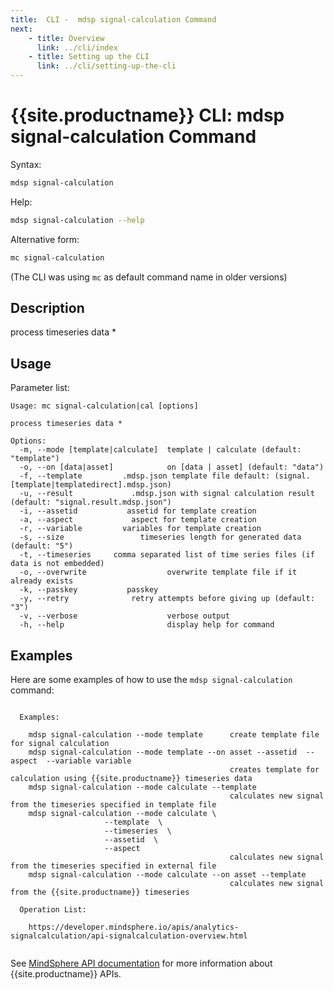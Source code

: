 ```yaml
---
title:  CLI -  mdsp signal-calculation Command
next:
    - title: Overview
      link: ../cli/index
    - title: Setting up the CLI
      link: ../cli/setting-up-the-cli
---
```


# {{site.productname}} CLI: mdsp signal-calculation Command

Syntax:

```bash
mdsp signal-calculation
```

Help:

```bash
mdsp signal-calculation --help
```

Alternative form:

```bash
mc signal-calculation
```

(The CLI was using `mc` as default command name in older versions)

## Description

process timeseries data *

## Usage

Parameter list:

```text
Usage: mc signal-calculation|cal [options]

process timeseries data *

Options:
  -m, --mode [template|calculate]  template | calculate (default: "template")
  -o, --on [data|asset]            on [data | asset] (default: "data")
  -f, --template         .mdsp.json template file default: (signal.[template|templatedirect].mdsp.json)
  -u, --result             .mdsp.json with signal calculation result (default: "signal.result.mdsp.json")
  -i, --assetid           assetid for template creation
  -a, --aspect             aspect for template creation
  -r, --variable         variables for template creation
  -s, --size                 timeseries length for generated data (default: "5")
  -t, --timeseries     comma separated list of time series files (if data is not embedded)
  -o, --overwrite                  overwrite template file if it already exists
  -k, --passkey           passkey
  -y, --retry              retry attempts before giving up (default: "3")
  -v, --verbose                    verbose output
  -h, --help                       display help for command

```

## Examples

Here are some examples of how to use the `mdsp signal-calculation` command:

```text

  Examples:

    mdsp signal-calculation --mode template 	 create template file for signal calculation
    mdsp signal-calculation --mode template --on asset --assetid  --aspect  --variable variable
                                            	 creates template for calculation using {{site.productname}} timeseries data
    mdsp signal-calculation --mode calculate --template  
                                            	 calculates new signal from the timeseries specified in template file
    mdsp signal-calculation --mode calculate \
                     --template  \
                     --timeseries  \
                     --assetid  \
                     --aspect 
                                            	 calculates new signal from the timeseries specified in external file
    mdsp signal-calculation --mode calculate --on asset --template  
                                            	 calculates new signal from the {{site.productname}} timeseries

  Operation List: 

    https://developer.mindsphere.io/apis/analytics-signalcalculation/api-signalcalculation-overview.html


```

See [MindSphere API documentation](https://documentation.mindsphere.io/MindSphere/apis/index.html) for more information about {{site.productname}} APIs.
